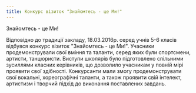 ```yaml
---
title: Конкурс візиток "Знайомтесь - це Ми!"
---
```


Знайомтесь - це Ми!

Відповідно до традиції закладу, 18.03.2016р. серед учнів 5-6 класів відбувся конкурс візиток "Знайомтесь - це Ми!". Учасники продемонстрували свої вміння та таланти, серед яких були спортсмени, артисти, танцюристи. Виступи школярів було підготовлено спільними зусиллями класних керівників, що дозволило учасникам у повній мірі проявити свої здібності. Конкурсанти мали змогу продемонструвати свої вокальні, хореографічні таланти, а також проявити свій інтелект, артистизм і творчий підхід до виконання поставлених завдань.

<slideshow id="_/72157665929486111" />
